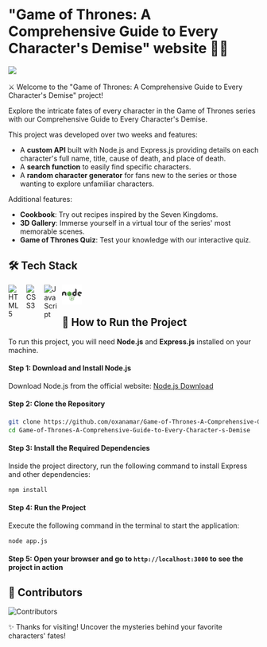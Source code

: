 # "Game of Thrones: A Comprehensive Guide to Every Character's Demise" website 🐉🏰

<img src="./public/images/readmegif.gif">

⚔️ Welcome to the "Game of Thrones: A Comprehensive Guide to Every Character's Demise" project!

  
Explore the intricate fates of every character in the Game of Thrones series with our Comprehensive Guide to Every Character's Demise. 


This project was developed over two weeks and features:


-   A **custom API** built with Node.js and Express.js providing details on each character's full name, title, cause of death, and place of death.
-   A **search function** to easily find specific characters.
-   A **random character generator** for fans new to the series or those wanting to explore unfamiliar characters.

  
Additional features:

-   **Cookbook**: Try out recipes inspired by the Seven Kingdoms.
-   **3D Gallery**: Immerse yourself in a virtual tour of the series' most memorable scenes.
-   **Game of Thrones Quiz**: Test your knowledge with our interactive quiz.


## 🛠️ Tech Stack

<img align="left" alt="HTML5" width="26px" src="https://cdn.jsdelivr.net/gh/devicons/devicon/icons/html5/html5-original.svg" style="padding-right:10px;" />
<img align="left" alt="CSS3" width="26px" src="https://cdn.jsdelivr.net/gh/devicons/devicon/icons/css3/css3-original.svg" style="padding-right:10px;" />
<img align="left" alt="JavaScript" width="26px" src="https://cdn.jsdelivr.net/gh/devicons/devicon/icons/javascript/javascript-original.svg" style="padding-right:10px;" />
<img align="left" src="https://raw.githubusercontent.com/devicons/devicon/master/icons/nodejs/nodejs-original-wordmark.svg" alt="nodejs" width="40" height="40" style="padding-right:10px;"/> </a>

<br>
<br>


## 🚀 How to Run the Project

To run this project, you will need **Node.js** and **Express.js** installed on your machine.

#### Step 1: Download and Install Node.js
Download Node.js from the official website: [Node.js Download](https://nodejs.org/)

#### Step 2: Clone the Repository
```bash
git clone https://github.com/oxanamar/Game-of-Thrones-A-Comprehensive-Guide-to-Every-Character-s-Demise.git
cd Game-of-Thrones-A-Comprehensive-Guide-to-Every-Character-s-Demise
```

#### Step 3: Install the Required Dependencies
Inside the project directory, run the following command to install Express and other dependencies:
```bash
npm install
```

#### Step 4: Run the Project
Execute the following command in the terminal to start the application:
```bash
node app.js
```

#### Step 5: Open your browser and go to `http://localhost:3000` to see the project in action





## 👥 Contributors

![Contributors](https://contrib.rocks/image?repo=galagrin/Game-of-Thrones-project)



✨ Thanks for visiting! Uncover the mysteries behind your favorite characters' fates! 

